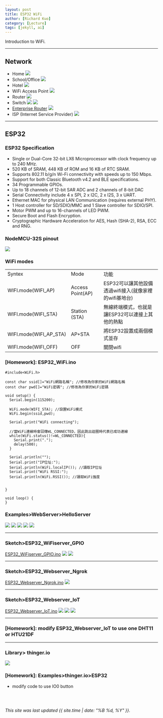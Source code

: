 ```yaml
---
layout: post
title: ESP32 WiFi
author: [Richard Kuo]
category: [Lecture]
tags: [jekyll, ai]
---
```


Introduction to WiFi.

---
## Network
* Home
![](https://www.slidegeeks.com/pics/dgm/l/1/1_network_diagram_showing_a_fully_connected_home_connected_to_the_internet_ppt_slides_1.jpg)
* School/Office
![](https://images.squarespace-cdn.com/content/v1/52f42657e4b0b3416ff6b831/1395281885979-YJUYEGEB75LS7J9AWLZH/Simple+Network+Diagram?format=750w)
* Hotel
![](https://img-en.fs.com/images/fs_scene_images/20201102/16042847555f9f7153706dd0.36036831.jpeg)
* WiFi Access Point
![](https://www.netgear.com/dk/media/HeroImage_tcm164-112442.png)
* Router
![](https://m.media-amazon.com/images/I/611BfAThAxL._AC_SX679_.jpg)
* Switch
![](https://m.media-amazon.com/images/I/513OnE3alnL._AC_SX679_.jpg)
![](https://watermark.lovepik.com/photo/20211125/large/lovepik-switches-in-the-computer-room-picture_500986669.jpg)
* [Enterprise Router](https://www.cisco.com/c/en/us/products/routers/router-selector.html)
![](https://www.cisco.com/c/dam/assets/prod/product-selector/routers/isr-112x-8p.png)
* ISP (Internet Service Provider)
![](https://5.imimg.com/data5/CC/LG/MY-32799687/cisco-service-provider-core-router-500x500.jpg)

---
## ESP32
### ESP32 Specification
* Single or Dual-Core 32-bit LX6 Microprocessor with clock frequency up to 240 MHz.
* 520 KB of SRAM, 448 KB of ROM and 16 KB of RTC SRAM.
* Supports 802.11 b/g/n Wi-Fi connectivity with speeds up to 150 Mbps.
* Support for both Classic Bluetooth v4.2 and BLE specifications.
* 34 Programmable GPIOs.
* Up to 18 channels of 12-bit SAR ADC and 2 channels of 8-bit DAC
* Serial Connectivity include 4 x SPI, 2 x I2C, 2 x I2S, 3 x UART.
* Ethernet MAC for physical LAN Communication (requires external PHY).
* 1 Host controller for SD/SDIO/MMC and 1 Slave controller for SDIO/SPI.
* Motor PWM and up to 16-channels of LED PWM.
* Secure Boot and Flash Encryption.
* Cryptographic Hardware Acceleration for AES, Hash (SHA-2), RSA, ECC and RNG.

### NodeMCU-32S pinout
![](https://github.com/rkuo2000/MCU-course/blob/main/images/NodeMCU-32S_pinout.jpg?raw=true)

### WiFi modes
<table>
<tr><td>Syntex</td><td>Mode</td><td>功能</td></tr>
<tr><td>WIFI.mode(WIFI_AP)</td><td>Access Point(AP)</td><td>ESP32可以讓其他設備透過wifi接入(就像家裡的wifi基地台)</td></tr>
<tr><td>WIFI.mode(WIFI_STA)</td><td>Station (STA)</td><td>無線終端模式，也就是讓ESP32可以連接上其他的熱點</td></tr>
<tr><td>WIFI.mode(WIFI_AP_STA)</td><td>AP+STA</td><td>將ESP32設置成兩個模式並存</td></tr>
<tr><td>WIFI.mode(WIFI_OFF)</td><td>OFF</td><td>關閉wifi</td></tr>
</table>

### [Homework]: ESP32_WiFi.ino
```
#include<WiFi.h>

const char ssid[]="WiFi網路名稱"; //修改為你家的WiFi網路名稱
const char pwd[]="WiFi密碼"; //修改為你家的WiFi密碼

void setup() {
  Serial.begin(115200);

  WiFi.mode(WIFI_STA); //設置WiFi模式
  WiFi.begin(ssid,pwd); 

  Serial.print("WiFi connecting");

  //當WiFi連線時會回傳WL_CONNECTED，因此跳出迴圈時代表已成功連線
  while(WiFi.status()!=WL_CONNECTED){
    Serial.print(".");
    delay(500);   
  }

  Serial.println("");
  Serial.print("IP位址:");
  Serial.println(WiFi.localIP()); //讀取IP位址
  Serial.print("WiFi RSSI:");
  Serial.println(WiFi.RSSI()); //讀取WiFi強度
  

}

void loop() {
}
```

### Examples>WebServer>HelloServer
![](https://github.com/rkuo2000/MCU-course/blob/main/images/Examples_WebServer_HelloServer.png?raw=true)
![](https://github.com/rkuo2000/MCU-course/blob/main/images/Examples_WebServer_HelloServer_monitor.png?raw=true)
![](https://github.com/rkuo2000/MCU-course/blob/main/images/Examples_WebServer_HelloServer_browser1.png?raw=true)
![](https://github.com/rkuo2000/MCU-course/blob/main/images/Examples_WebServer_HelloServer_browser2.png?raw=true)
![](https://github.com/rkuo2000/MCU-course/blob/main/images/Examples_WebServer_HelloServer_browser3.png?raw=true)

---
### Sketch>ESP32_WiFiserver_GPIO
[ESP32_WiFiserver_GPIO.ino](https://github.com/rkuo2000/arduino/blob/master/examples/ESP32/ESP32_WiFiserver_GPIO/ESP32_WiFiserver_GPIO.ino)
![](https://github.com/rkuo2000/MCU-course/blob/main/images/Sketch_ESP32_WiFiserver_GPIO.png?raw=true)
![](https://github.com/rkuo2000/MCU-course/blob/main/images/Sketch_ESP32_WiFiserver_GPIO_browser.png?raw=true)

---
### Sketch>ESP32_Webserver_Ngrok
[ESP32_Webserver_Ngrok.ino](https://github.com/rkuo2000/arduino/blob/master/examples/ESP32/ESP32_Webserver_Ngrok/ESP32_Webserver_Ngrok.ino)
![](https://github.com/rkuo2000/MCU-course/blob/main/images/Sketch_ESP32_Webserver_Ngrok.png?raw=true)

---
### Sketch>ESP32_Webserver_IoT
[ESP32_Webserver_IoT.ino](https://github.com/rkuo2000/arduino/blob/master/examples/ESP32/ESP32_Webserver_IoT/ESP32_Webserver_IoT.ino)
![](https://github.com/rkuo2000/MCU-course/blob/main/images/Sketch_ESP32_Webserver_IoT.png?raw=true)
![](https://github.com/rkuo2000/MCU-course/blob/main/images/Sketch_ESP32_Webserver_IoT_monitor.png?raw=true)
![](https://github.com/rkuo2000/MCU-course/blob/main/images/Sketch_ESP32_Webserver_IoT_browser.png?raw=true)

---
### [Homework]: modify ESP32_Webserver_IoT to use one DHT11 or HTU21DF

---
### Library> thinger.io
![](https://github.com/rkuo2000/MCU-course/blob/main/images/Arduino_Library_thinger.io.png?raw=true)

### [Homework]: Examples>thinger.io>ESP32
* modify code to use IO0 button




<br>
<br>

*This site was last updated {{ site.time | date: "%B %d, %Y" }}.*



